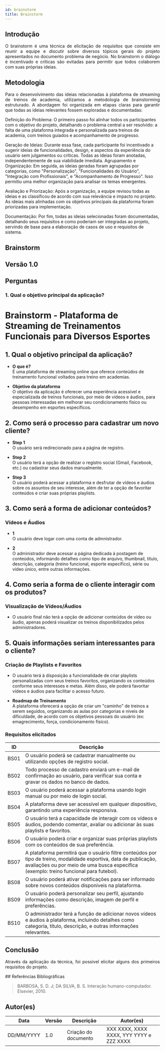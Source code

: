 ```yaml
---
id: brainstorm
title: Brainstorm
---
```

 
## Introdução
<p align = "justify">
O brainstorm é uma técnica de elicitação de requisitos que consiste em reunir a equipe e discutir sobre diversos tópicos gerais do projeto apresentados no documento problema de negócio. No brainstorm o diálogo é incentivado e críticas são evitadas para permitir que todos colaborem com suas próprias ideias.
</p>
 
## Metodologia
<p align = "justify">
Para o desenvolvimento das ideias relacionadas à plataforma de streaming de treinos de academia, utilizamos a metodologia de brainstorming estruturado. A abordagem foi organizada em etapas claras para garantir que todas as ideias relevantes fossem exploradas e documentadas:

Definição do Problema: O primeiro passo foi alinhar todos os participantes com o objetivo do projeto, detalhando o problema central a ser resolvido: a falta de uma plataforma integrada e personalizada para treinos de academia, com treinos guiados e acompanhamento de progresso.

Geração de Ideias: Durante essa fase, cada participante foi incentivado a sugerir ideias de funcionalidades, design, e aspectos da experiência do usuário sem julgamentos ou críticas. Todas as ideias foram anotadas, independentemente de sua viabilidade imediata.
Agrupamento e Organização: Em seguida, as ideias geradas foram agrupadas por categorias, como "Personalização", "Funcionalidades do Usuário", "Integração com Profissionais", e "Acompanhamento de Progresso". Isso permitiu uma melhor organização para analisar os temas emergentes.

Avaliação e Priorização: Após a organização, a equipe revisou todas as ideias e as classificou de acordo com sua relevância e impacto no projeto. As ideias mais alinhadas com os objetivos principais da plataforma foram priorizadas para implementação.

Documentação: Por fim, todas as ideias selecionadas foram documentadas, detalhando seus requisitos e como poderiam ser integradas ao projeto, servindo de base para a elaboração de casos de uso e requisitos de sistema.
</p>
 
## Brainstorm
 
## Versão 1.0
 
## Perguntas
 
### 1. Qual o objetivo principal da aplicação?
 
<p align = "justify">

# Brainstorm - Plataforma de Streaming de Treinamentos Funcionais para Diversos Esportes

## 1. Qual o objetivo principal da aplicação?

- **O que é?**  
  É uma plataforma de streaming online que oferece conteúdos de treinamento funcional voltados para treino em academias.

- **Objetivo da plataforma**  
  O objetivo da aplicação é oferecer uma experiência acessível e especializada de treinos funcionais, por meio de vídeos e áudios, para pessoas interessadas em melhorar seu condicionamento físico ou desempenho em esportes específicos.

## 2. Como será o processo para cadastrar um novo cliente?

- **Step 1**  
  O usuário será redirecionado para a página de registro.

- **Step 2**  
  O usuário terá a opção de realizar o registro social (Gmail, Facebook, etc.) ou cadastrar seus dados manualmente.

- **Step 3**  
O usuário poderá acessar a plataforma e desfrutar de vídeos e áudios sobre os assuntos de seu interesse, além de ter a opção de favoritar conteúdos e criar suas próprias playlists.

## 3. Como será a forma de adicionar conteúdos?

### Vídeos e Áudios
- **1**  
  O usuário deve logar com uma conta de admnistrador.

- **2**  
  O administrador deve acessar a página dedicada à postagem de conteúdos, informando detalhes como tipo de arquivo, thumbnail, título, descrição, categoria (treino funcional, esporte específico), série ou vídeo único, entre outras informações.


## 4. Como seria a forma de o cliente interagir com os produtos?

### Visualização de Vídeos/Áudios
- O usuário final não terá a opção de adicionar conteúdos de vídeo ou áudio, apenas poderá visualizar os treinos disponibilizados pelos administradores.


## 5. Quais informações seriam interessantes para o cliente?

### Criação de Playlists e Favoritos
- O usuário terá à disposição a funcionalidade de criar playlists personalizadas com seus treinos favoritos, organizando os conteúdos conforme seus interesses e metas. Além disso, ele poderá favoritar vídeos e áudios para facilitar o acesso futuro.

- **Roadmap de Treinamento**  
  A plataforma oferecerá a opção de criar um "caminho" de treinos a serem seguidos, organizando as aulas por categorias e níveis de dificuldade, de acordo com os objetivos pessoais do usuário (ex: emagrecimento, força, condicionamento físico).



### Requisitos elicitados
 
|ID|Descrição|
|----|-------------|
| BS01 | O usuário poderá se cadastrar manualmente ou utilizando opções de registro social.              |
| BS02 | Todo processo de cadastro enviará um e-mail de confirmação ao usuário, para verificar sua conta e gravar os dados no banco de dados. |
| BS03 | O usuário poderá acessar a plataforma usando login manual ou por meio de login social.          |
| BS04 | A plataforma deve ser acessível em qualquer dispositivo, garantindo uma experiência responsiva. |
| BS05 | O usuário terá a capacidade de interagir com os vídeos e áudios, podendo comentar, avaliar ou adicionar às suas playlists e favoritos. |
| BS06 | O usuário poderá criar e organizar suas próprias playlists com os conteúdos de sua preferência. |
| BS07 | A plataforma permitirá que o usuário filtre conteúdos por tipo de treino, modalidade esportiva, data de publicação, avaliações ou por meio de uma busca específica (exemplo: treino funcional para futebol). |
| BS08 | O usuário poderá ativar notificações para ser informado sobre novos conteúdos disponíveis na plataforma. |
| BS09 | O usuário poderá personalizar seu perfil, ajustando informações como descrição, imagem de perfil e preferências. |
| BS10 | O administrador terá a função de adicionar novos vídeos e áudios à plataforma, incluindo detalhes como categoria, título, descrição, e outras informações relevantes. |
 
## Conclusão
<p align = "justify">
Através da aplicação da técnica, foi possível elicitar alguns dos primeiros requisitos do projeto.
</p>
## Referências Bibliográficas
 
> BARBOSA, S. D. J; DA SILVA, B. S. Interação humano-computador. Elsevier, 2010.
 
 
## Autor(es)
| Data | Versão | Descrição | Autor(es) |
| -- | -- | -- | -- |
| DD/MM/YYYY | 1.0 | Criação do documento | XXX XXXX, XXXX XXXX, YYY YYYY e ZZZ XXXX |
